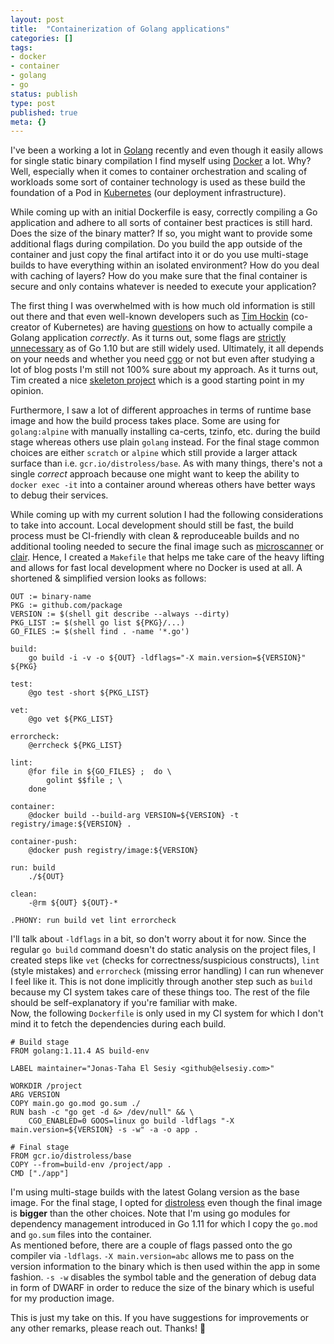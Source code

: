 ```yaml
---
layout: post
title:  "Containerization of Golang applications"
categories: []
tags:
- docker
- container
- golang
- go
status: publish
type: post
published: true
meta: {}
---
```

I've been a working a lot in [Golang][golang] recently and even though it easily allows for single static binary compilation I find myself using [Docker][docker] a lot. Why? Well, especially when it comes to container orchestration and scaling of workloads some sort of container technology is used as these build the foundation of a Pod in [Kubernetes][k8s] (our deployment infrastructure).

While coming up with an initial Dockerfile is easy, correctly compiling a Go application and adhere to all sorts of container best practices is still hard. Does the size of the binary matter? If so, you might want to provide some additional flags during compilation. 
Do you build the app outside of the container and just copy the final artifact into it or do you use multi-stage builds to have everything within an isolated environment? How do you deal with caching of layers? How do you make sure that the final container is secure and only contains whatever is needed to execute your application? 

The first thing I was overwhelmed with is how much old information is still out there and that even well-known developers such as [Tim Hockin][thockin-web] (co-creator of Kubernetes) are having [questions][thockin-twitter] on how to actually compile a Golang application *correctly*. As it turns out, some flags are [strictly unnecessary][gp-installsuffix] as of Go 1.10 but are still widely used. Ultimately, it all depends on your needs and whether you need [cgo][cgo] or not but even after studying a lot of blog posts I'm still not 100% sure about my approach. As it turns out, Tim created a nice [skeleton project][gh-go-build-template] which is a good starting point in my opinion.

Furthermore, I saw a lot of different approaches in terms of runtime base image and how the build process takes place. Some are using for `golang:alpine` with manually installing ca-certs, tzinfo, etc. during the build stage whereas others use plain `golang` instead. For the final stage common choices are either `scratch` or `alpine` which still provide a larger attack surface than i.e. `gcr.io/distroless/base`. As with many things, there's not a single *correct* approach because one might want to keep the ability to `docker exec -it` into a container around whereas others have better ways to debug their services.

While coming up with my current solution I had the following considerations to take into account. Local development should still be fast, the build process must be CI-friendly with clean & reproduceable builds and no additional tooling needed to secure the final image such as [microscanner][microscanner] or [clair][clair]. Hence, I created a `Makefile` that helps me take care of the heavy lifting and allows for fast local development where no Docker is used at all. A shortened & simplified version looks as follows:

```
OUT := binary-name
PKG := github.com/package
VERSION := $(shell git describe --always --dirty)
PKG_LIST := $(shell go list ${PKG}/...)
GO_FILES := $(shell find . -name '*.go')

build:
	go build -i -v -o ${OUT} -ldflags="-X main.version=${VERSION}" ${PKG}

test:
	@go test -short ${PKG_LIST}

vet:
	@go vet ${PKG_LIST}

errorcheck:
	@errcheck ${PKG_LIST}

lint:
	@for file in ${GO_FILES} ;  do \
		golint $$file ; \
	done

container:
	@docker build --build-arg VERSION=${VERSION} -t registry/image:${VERSION} .

container-push:
	@docker push registry/image:${VERSION}

run: build
	./${OUT}

clean:
	-@rm ${OUT} ${OUT}-*

.PHONY: run build vet lint errorcheck
```

I'll talk about `-ldflags` in a bit, so don't worry about it for now. Since the regular `go build` command doesn't do static analysis on the project files, I created steps like `vet` (checks for correctness/suspicious constructs), `lint` (style mistakes) and `errorcheck` (missing error handling) I can run whenever I feel like it. This is not done implicitly through another step such as `build` because my CI system takes care of these things too. The rest of the file should be self-explanatory if you're familiar with make.  
Now, the following `Dockerfile` is only used in my CI system for which I don't mind it to fetch the dependencies during each build.

```
# Build stage
FROM golang:1.11.4 AS build-env

LABEL maintainer="Jonas-Taha El Sesiy <github@elsesiy.com>"

WORKDIR /project
ARG VERSION
COPY main.go go.mod go.sum ./
RUN bash -c "go get -d &> /dev/null" && \
    CGO_ENABLED=0 GOOS=linux go build -ldflags "-X main.version=${VERSION} -s -w" -a -o app .

# Final stage
FROM gcr.io/distroless/base
COPY --from=build-env /project/app .
CMD ["./app"]
```

I'm using multi-stage builds with the latest Golang version as the base image. For the final stage, I opted for [distroless][why-distroless] even though the final image is **bigger** than the other choices. Note that I'm using go modules for dependency management introduced in Go 1.11 for which I copy the `go.mod` and `go.sum` files into the container.  
As mentioned before, there are a couple of flags passed onto the go compiler via `-ldflags`. `-X main.version=abc` allows me to pass on the version information to the binary which is then used within the app in some fashion. `-s -w` disables the symbol table and the generation of debug data in form of DWARF in order to reduce the size of the binary which is useful for my production image.

This is just my take on this. If you have suggestions for improvements or any other remarks, please reach out. Thanks! :wave:

[golang]: https://golang.org/
[docker]: https://www.docker.com/
[k8s]: https://kubernetes.io/
[thockin-web]: http://www.hockin.org/~thockin/
[thockin-twitter]: https://twitter.com/thockin/status/758814480931229697?lang=en
[cgo]: https://golang.org/cmd/cgo/
[gh-go-build-template]: https://github.com/thockin/go-build-template
[gp-installsuffix]: https://plus.google.com/117192131596509381660/posts/eNnNePihYnK
[microscanner]: https://github.com/aquasecurity/microscanner
[clair]: https://github.com/coreos/clair
[why-distroless]: https://github.com/GoogleContainerTools/distroless#why-should-i-use-distroless-images